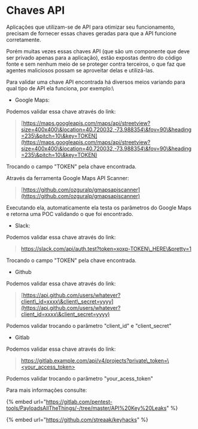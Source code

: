 # Chaves API

Aplicações que utilizam-se de API para otimizar seu funcionamento, precisam de fornecer essas chaves geradas para que a API funcione corretamente.

Porém muitas vezes essas chaves API (que são um componente que deve ser privado apenas para a aplicação), estão expostas dentro do código fonte e sem nenhum meio de se proteger contra terceiros, o que faz que agentes maliciosos possam se aproveitar delas e utilizá-las.



Para validar uma chave API encontrada há diversos meios variando para qual tipo de API ela funciona, por exemplo:\


* Google Maps:

Podemos validar essa chave através do link:

> [https://maps.googleapis.com/maps/api/streetview?size=400x400\&location=40.720032,-73.988354\&fov=90\&heading=235\&pitch=10\&key=TOKEN](https://maps.googleapis.com/maps/api/streetview?size=400x400\&location=40.720032,-73.988354\&fov=90\&heading=235\&pitch=10\&key=TOKEN)

Trocando o campo "TOKEN" pela chave encontrada.



Através da ferramenta Google Maps API Scanner:

> [https://github.com/ozguralp/gmapsapiscanner](https://github.com/ozguralp/gmapsapiscanner)

Executando ela, automaticamente ela testa os parâmetros do Google Maps e retorna uma POC validando o que foi encontrado.



* Slack:

Podemos validar essa chave através do link:

> https://slack.com/api/auth.test?token=xoxp-TOKEN\_HERE\&pretty=1

Trocando o campo "TOKEN" pela chave encontrada.



* Github

Podemos validar essa chave através do link:

> [https://api.github.com/users/whatever?client\_id=xxxx\&client\_secret=yyyy](https://api.github.com/users/whatever?client_id=xxxx\&client_secret=yyyy)

Podemos validar trocando o parâmetro "client\_id" e "client\_secret"



* Gitlab

Podemos validar essa chave através do link:

> [https://gitlab.example.com/api/v4/projects?private\_token=\<your\_access\_token>](https://gitlab.example.com/api/v4/projects?private_token=%3Cyour_access_token%3E)

Podemos validar trocando o parâmetro "your\_acess\_token"



Para mais informações consulte:

{% embed url="https://gitlab.com/pentest-tools/PayloadsAllTheThings/-/tree/master/API%20Key%20Leaks" %}

{% embed url="https://github.com/streaak/keyhacks" %}



